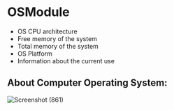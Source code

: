 # OSModule
* OS CPU architecture
* Free memory of the system
* Total memory of the system
* OS Platform
* Information about the current use

## About Computer Operating System:
![Screenshot (861)](https://user-images.githubusercontent.com/84233147/136544980-9ffef806-bf47-490e-93eb-0f832f62fe48.png)


